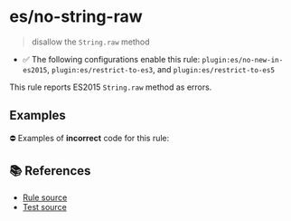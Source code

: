 # es/no-string-raw
> disallow the `String.raw` method

- ✅ The following configurations enable this rule: `plugin:es/no-new-in-es2015`, `plugin:es/restrict-to-es3`, and `plugin:es/restrict-to-es5`

This rule reports ES2015 `String.raw` method as errors.

## Examples

⛔ Examples of **incorrect** code for this rule:

<eslint-playground type="bad" code="/*eslint es/no-string-raw: error */
const pattern = String.raw`[\w_$]+`
" />

## 📚 References

- [Rule source](https://github.com/mysticatea/eslint-plugin-es/blob/v3.0.1/lib/rules/no-string-raw.js)
- [Test source](https://github.com/mysticatea/eslint-plugin-es/blob/v3.0.1/tests/lib/rules/no-string-raw.js)
